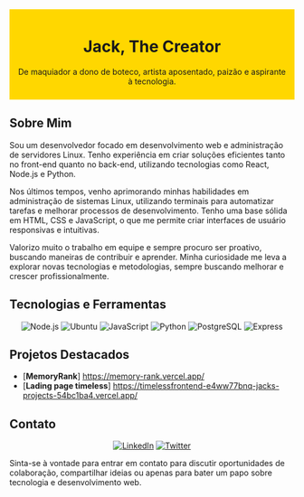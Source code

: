 <div style="background-color: #FFD700; padding: 10px; text-align: center;">
  <h1> Jack, The Creator </h1>
  <p> De maquiador a dono de boteco, artista aposentado, paizão e aspirante à tecnologia. </p>
</div>

## Sobre Mim

Sou um desenvolvedor focado em desenvolvimento web e administração de servidores Linux. Tenho experiência em criar soluções eficientes tanto no front-end quanto no back-end, utilizando tecnologias como React, Node.js e Python.

Nos últimos tempos, venho aprimorando minhas habilidades em administração de sistemas Linux, utilizando terminais para automatizar tarefas e melhorar processos de desenvolvimento. Tenho uma base sólida em HTML, CSS e JavaScript, o que me permite criar interfaces de usuário responsivas e intuitivas.

Valorizo muito o trabalho em equipe e sempre procuro ser proativo, buscando maneiras de contribuir e aprender. Minha curiosidade me leva a explorar novas tecnologias e metodologias, sempre buscando melhorar e crescer profissionalmente.

## Tecnologias e Ferramentas

<div align="center">
  <img src="https://img.shields.io/badge/-Node.js-339933?style=for-the-badge&logo=node.js&logoColor=white" alt="Node.js">
  <img src="https://img.shields.io/badge/-Ubuntu-E95420?style=for-the-badge&logo=ubuntu&logoColor=white" alt="Ubuntu">
  <img src="https://img.shields.io/badge/-JavaScript-F7DF1E?style=for-the-badge&logo=javascript&logoColor=black" alt="JavaScript">
  <img src="https://img.shields.io/badge/-Python-3776AB?style=for-the-badge&logo=python&logoColor=white" alt="Python">
  <img src="https://img.shields.io/badge/-PostgreSQL-336791?style=for-the-badge&logo=postgresql&logoColor=white" alt="PostgreSQL">
  <img src="https://img.shields.io/badge/-Express-000000?style=for-the-badge&logo=express&logoColor=white" alt="Express">
</div>


## Projetos Destacados

- [**MemoryRank**] https://memory-rank.vercel.app/
- [**Lading page timeless**] https://timelessfrontend-e4ww77bnq-jacks-projects-54bc1ba4.vercel.app/


## Contato

<div align="center">
  <a href="https://www.linkedin.com/in/jackson-fagundes-5013161a6/"><img src="https://img.shields.io/badge/-LinkedIn-0077B5?style=for-the-badge&logo=linkedin&logoColor=white" alt="LinkedIn"></a>
<a href="https://twitter.com/DartdevJack"><img src="https://img.shields.io/badge/-Twitter-1DA1F2?style=for-the-badge&logo=twitter&logoColor=white" alt="Twitter"></a>
</div>
</div>

Sinta-se à vontade para entrar em contato para discutir oportunidades de colaboração, compartilhar ideias ou apenas para bater um papo sobre tecnologia e desenvolvimento web.

